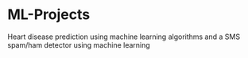 # ML-Projects
Heart disease prediction using machine learning algorithms and a SMS spam/ham detector using machine learning
